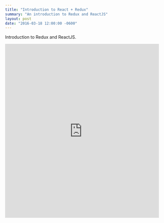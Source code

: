 ```yaml
---
title: "Introduction to React + Redux"
summary: "An introduction to Redux and ReactJS"
layout: post
date: "2016-03-18 12:00:00 -0600"
---
```


Introduction to Redux and ReactJS.

<iframe src="https://docs.google.com/presentation/d/1oZEPuuzUnVojlEMGpDoxONzMaLHnQ8CoR-MJKo62nfw/embed?start=false&loop=false&delayms=3000" frameborder="0" width="100%" height="569" allowfullscreen="true" mozallowfullscreen="true" webkitallowfullscreen="true"></iframe>
